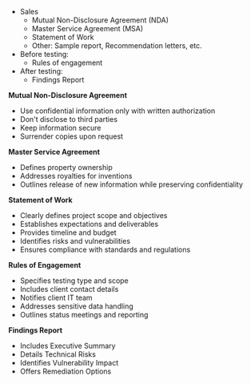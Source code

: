 - Sales
	- Mutual Non-Disclosure Agreement (NDA)
	- Master Service Agreement (MSA)
	- Statement of Work
	- Other: Sample report, Recommendation letters, etc.
- Before testing:
	- Rules of engagement
- After testing: 
	- Findings Report


**Mutual Non-Disclosure Agreement**
- Use confidential information only with written authorization
- Don't disclose to third parties
- Keep information secure
- Surrender copies upon request

**Master Service Agreement**
- Defines property ownership
- Addresses royalties for inventions
- Outlines release of new information while preserving confidentiality

**Statement of Work**
- Clearly defines project scope and objectives
- Establishes expectations and deliverables
- Provides timeline and budget
- Identifies risks and vulnerabilities
- Ensures compliance with standards and regulations

**Rules of Engagement**
- Specifies testing type and scope
- Includes client contact details
- Notifies client IT team
- Addresses sensitive data handling
- Outlines status meetings and reporting

**Findings Report**
- Includes Executive Summary
- Details Technical Risks
- Identifies Vulnerability Impact
- Offers Remediation Options